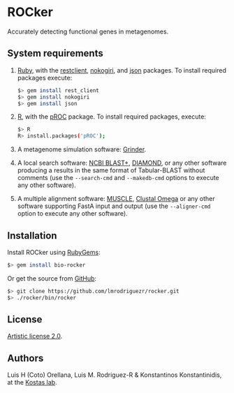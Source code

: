 # ROCker

Accurately detecting functional genes in metagenomes.

## System requirements

1. [Ruby](https://www.ruby-lang.org/), with the [restclient](https://rubygems.org/gems/rest_client),
   [nokogiri](http://www.nokogiri.org/), and [json](https://rubygems.org/gems/json) packages. To
   install required packages execute:
   
   ```bash
   $> gem install rest_client
   $> gem install nokogiri
   $> gem install json
   ```

2. [R](http://www.r-project.org/), with the [pROC](http://cran.r-project.org/web/packages/pROC/index.html)
   package. To install required packages, execute:

   ```bash
   $> R
   R> install.packages('pROC');
   ```

3. A metagenome simulation software: [Grinder](http://sourceforge.net/projects/biogrinder/).

4. A local search software: [NCBI BLAST+](ftp://ftp.ncbi.nlm.nih.gov/blast/executables/blast+/LATEST/),
   [DIAMOND](http://ab.inf.uni-tuebingen.de/software/diamond/), or any other software producing a results
   in the same format of Tabular-BLAST without comments (use the `--search-cmd` and `--makedb-cmd` options
   to execute any other software).

5. A multiple alignment software: [MUSCLE](http://www.drive5.com/muscle/),
   [Clustal Omega](http://www.clustal.org/omega/) or any other software supporting FastA input and output
   (use the `--aligner-cmd` option to execute any other software).

## Installation

Install ROCker using [RubyGems](https://rubygems.org/gems/bio-rocker):

```bash
$> gem install bio-rocker
```

Or get the source from [GitHub](https://github.com/lmrodriguezr/rocker):

```bash
$> git clone https://github.com/lmrodriguezr/rocker.git
$> ./rocker/bin/rocker
```

## License

[Artistic license 2.0](http://www.perlfoundation.org/artistic_license_2_0).

## Authors

Luis H (Coto) Orellana, Luis M. Rodriguez-R & Konstantinos Konstantinidis, at the
[Kostas lab](http://enve-omics.gatech.edu/).

